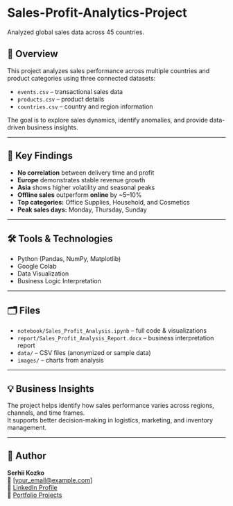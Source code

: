 # Sales-Profit-Analytics-Project
Analyzed global sales data across 45 countries.

## 🧠 Overview
This project analyzes sales performance across multiple countries and product categories using three connected datasets:
- `events.csv` – transactional sales data  
- `products.csv` – product details  
- `countries.csv` – country and region information  

The goal is to explore sales dynamics, identify anomalies, and provide data-driven business insights.

---

## 🚀 Key Findings
- **No correlation** between delivery time and profit  
- **Europe** demonstrates stable revenue growth  
- **Asia** shows higher volatility and seasonal peaks  
- **Offline sales** outperform **online** by ~5–10%  
- **Top categories:** Office Supplies, Household, and Cosmetics  
- **Peak sales days:** Monday, Thursday, Sunday  

---

## 🛠️ Tools & Technologies
- Python (Pandas, NumPy, Matplotlib)
- Google Colab
- Data Visualization
- Business Logic Interpretation

---

## 🗂️ Files
- `notebook/Sales_Profit_Analysis.ipynb` – full code & visualizations  
- `report/Sales_Profit_Analysis_Report.docx` – business interpretation report  
- `data/` – CSV files (anonymized or sample data)
- `images/` – charts from analysis  

---

## 💡 Business Insights
The project helps identify how sales performance varies across regions, channels, and time frames.  
It supports better decision-making in logistics, marketing, and inventory management.

---

## 👤 Author
**Serhii Kozko**  
📧 [your_email@example.com]  
💼 [LinkedIn Profile](https://linkedin.com/in/yourprofile)  
🧠 [Portfolio Projects](https://github.com/yourusername)
